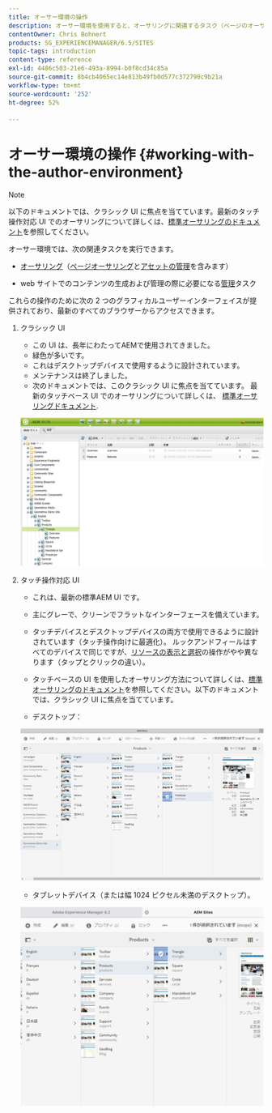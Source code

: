 ```yaml
---
title: オーサー環境の操作
description: オーサー環境を使用すると、オーサリングに関連するタスク（ページのオーサリングと管理を含む）や、Web サイト上のコンテンツを生成および管理する際に必要な管理タスクを実行できます。
contentOwner: Chris Bohnert
products: SG_EXPERIENCEMANAGER/6.5/SITES
topic-tags: introduction
content-type: reference
exl-id: 4486c503-21e6-493a-8994-b0f8cd34c85a
source-git-commit: 8b4cb4065ec14e813b49fb0d577c372790c9b21a
workflow-type: tm+mt
source-wordcount: '252'
ht-degree: 52%

---
```


# オーサー環境の操作 {#working-with-the-author-environment}

>[!NOTE]
>
>以下のドキュメントでは、クラシック UI に焦点を当てています。最新のタッチ操作対応 UI でのオーサリングについて詳しくは、[標準オーサリングのドキュメント](/help/assets/assets.md)を参照してください。

オーサー環境では、次の関連タスクを実行できます。

* [オーサリング](/help/sites-authoring/author.md)（[ページオーサリング](/help/sites-authoring/qg-page-authoring.md)と[アセットの管理](/help/assets/assets.md)を含みます）

* web サイトでのコンテンツの生成および管理の際に必要になる[管理](/help/sites-administering/administer-best-practices.md)タスク

これらの操作のために次の 2 つのグラフィカルユーザーインターフェイスが提供されており、最新のすべてのブラウザーからアクセスできます。

1. クラシック UI

   * この UI は、長年にわたってAEMで使用されてきました。
   * 緑色が多いです。
   * これはデスクトップデバイスで使用するように設計されています。
   * メンテナンスは終了しました。
   * 次のドキュメントでは、このクラシック UI に焦点を当てています。 最新のタッチベース UI でのオーサリングについて詳しくは、 [標準オーサリングドキュメント](/help/sites-authoring/author.md).

   ![chlimage_1-149](assets/chlimage_1-149.png)

1. タッチ操作対応 UI

   * これは、最新の標準AEM UI です。
   * 主にグレーで、クリーンでフラットなインターフェースを備えています。
   * タッチデバイスとデスクトップデバイスの両方で使用できるように設計されています（タッチ操作向けに最適化）。 ルックアンドフィールはすべてのデバイスで同じですが、[リソースの表示と選択](/help/sites-authoring/basic-handling.md)の操作がやや異なります（タップとクリックの違い）。
   * タッチベースの UI を使用したオーサリング方法について詳しくは、[標準オーサリングのドキュメント](/help/sites-authoring/author.md)を参照してください。以下のドキュメントでは、クラシック UI に焦点を当てています。

   * デスクトップ：

   ![chlimage_1-150](assets/chlimage_1-150.png)

   * タブレットデバイス（または幅 1024 ピクセル未満のデスクトップ）。

   ![chlimage_1-7](assets/chlimage_1-7.jpeg)
